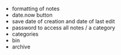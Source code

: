- formatting of notes
- date.now button
- save date of creation and date of last edit
- password to access all notes / a category
- categories
- bin
- archive
